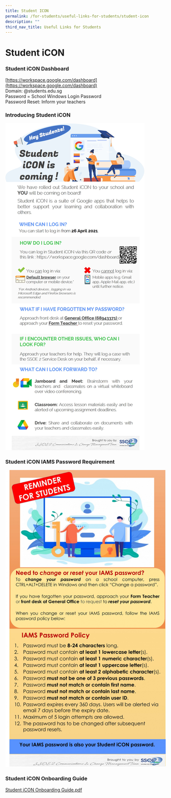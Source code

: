 ```yaml
---
title: Student ICON
permalink: /for-students/useful-links-for-students/student-icon
description: ""
third_nav_title: Useful Links for Students
---
```

# **Student iCON**

### Student iCON Dashboard

[https://workspace.google.com/dashboard](https://workspace.google.com/dashboard)  
Domain: @students.edu.sg  
Password = School Windows Login Password  
Password Reset: Inform your teachers  

### Introducing Student iCON

![](/images/Student%20iCON%20-%20Student%20EDM%20Onboarding%20%20Introducing%20Student%20iCON.jpg)

### Student iCON IAMS Password Requirement

![](/images/Student%20iCON%20-%20Student%20EDM%20IAMS%20Password%20Requirements.jpg)

### Student iCON Onboarding Guide

[Student iCON Onboarding Guide.pdf](/files/Student%20iCON%20Onboarding%20Guide.pdf)


